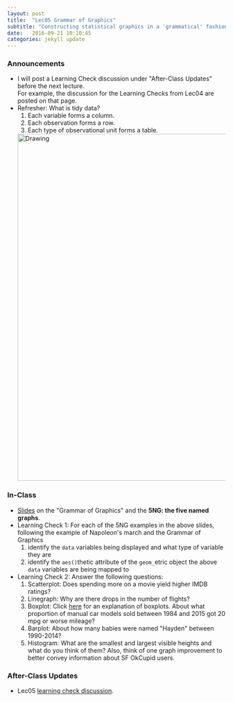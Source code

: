 ```yaml
---
layout: post
title:  "Lec05 Grammar of Graphics"
subtitle: "Constructing statistical graphics in a 'grammatical' fashion and introducing the 5NG."
date:   2016-09-21 10:10:45
categories: jekyll update
---
```




### Announcements

* I will post a Learning Check discussion under "After-Class Updates" before the next lecture.  
For example, the discussion for the Learning Checks from Lec04 are posted on that page.
* Refresher: What is tidy data?
  1. Each variable forms a column.
  2. Each observation forms a row.
  3. Each type of observational unit forms a table.
  <img src="http://garrettgman.github.io/images/tidy-1.png" alt="Drawing" style="width: 800px;"/>



### In-Class

* <a href = "{{ site.baseurl }}/assets/2-Data/Grammar_of_Graphics.html" target = "_blank">Slides</a> on the "Grammar of Graphics" and the **5NG: the five named graphs**.
* Learning Check 1: For each of the 5NG examples in the above slides, following the example of Napoleon's march and the Grammar of Graphics
    1. identify the `data` variables being displayed and what type of variable they are
    1. identify the `aes()`thetic attribute of the `geom_`etric object the above `data` variables are being mapped to
* Learning Check 2: Answer the following questions:
    1. Scatterplot: Does spending more on a movie yield higher IMDB ratings?
    1. Linegraph: Why are there drops in the number of flights?
    1. Boxplot: Click <a target="_blank" class="page-link" href="http://www.datavizcatalogue.com/methods/images/anatomy/box_plot.png">here</a> for an explanation of boxplots. About what proportion of manual car models sold between 1984 and 2015 got 20 mpg or worse mileage?
    1. Barplot: About how many babies were named "Hayden" between 1990-2014?
    1. Histogram: What are the smallest and largest visible heights and what do you think of them? Also, think of one graph improvement to better convey information about SF OkCupid users.


### After-Class Updates

* Lec05 <a href = "{{ site.baseurl }}/assets/LC/tidy_data.html" target = "_blank">learning check discussion</a>.
